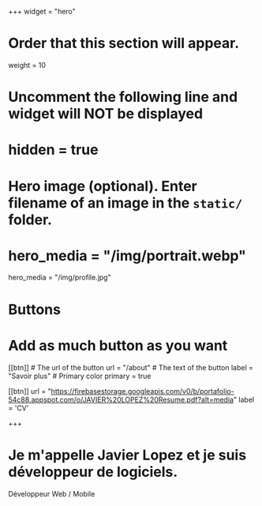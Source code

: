 +++
widget = "hero"
# Order that this section will appear.
weight = 10

# Uncomment the following line and widget will NOT be displayed
# hidden = true

# Hero image (optional). Enter filename of an image in the `static/` folder.
# hero_media = "/img/portrait.webp"
hero_media = "/img/profile.jpg"

# Buttons
# Add as much button as you want
[[btn]]
	# The url of the button
  url = "/about"
	# The text of the button
  label = "Savoir plus"
	# Primary color
	primary = true


[[btn]]
  url = "https://firebasestorage.googleapis.com/v0/b/portafolio-54c88.appspot.com/o/JAVIER%20LOPEZ%20Resume.pdf?alt=media"
  label = 'CV'

+++

# Je m'appelle **Javier Lopez** et je suis **développeur de logiciels**.

Développeur Web / Mobile
